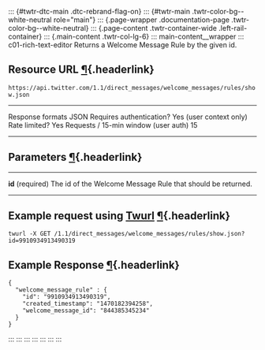::: {#twtr-dtc-main .dtc-rebrand-flag-on}
::: {#twtr-main .twtr-color-bg--white-neutral role="main"}
::: {.page-wrapper .documentation-page .twtr-color-bg--white-neutral}
::: {.page-content .twtr-container-wide .left-rail-container}
::: {.main-content .twtr-col-lg-6}
::: main-content__wrapper
::: c01-rich-text-editor
Returns a Welcome Message Rule by the given id.

## Resource URL [¶](#resource-url){.headerlink}

` https://api.twitter.com/1.1/direct_messages/welcome_messages/rules/show.json `

  -------------------------------------- -------------------------
  Response formats                       JSON
  Requires authentication?               Yes (user context only)
  Rate limited?                          Yes
  Requests / 15-min window (user auth)   15
  -------------------------------------- -------------------------

## Parameters [¶](#parameters){.headerlink}

  ------------------- -------------------------------------------------------------
  **id** (required)   The id of the Welcome Message Rule that should be returned.
  ------------------- -------------------------------------------------------------

## Example request using [Twurl](https://github.com/twitter/twurl) [¶](#example-request-using-twurl){.headerlink}

    twurl -X GET /1.1/direct_messages/welcome_messages/rules/show.json?id=9910934913490319

## Example Response [¶](#example-response){.headerlink}

    {
      "welcome_message_rule" : {
        "id": "9910934913490319",
        "created_timestamp": "1470182394258",
        "welcome_message_id": "844385345234"
      }
    }
:::
:::
:::
:::
:::
:::
:::
